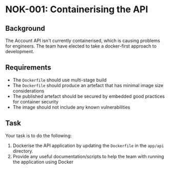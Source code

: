 # NOK-001: Containerising the API

## Background

The Account API isn't currently containerised, which is causing problems for engineers. The team have elected to take a docker-first approach to development.

## Requirements

* The `Dockerfile` should use multi-stage build
* The `Dockerfile` should produce an artefact that has minimal image size considerations
* The published artefact should be secured by embedded good practices for container security
* The image should not include any known vulnerabilities

## Task

Your task is to do the following:

1. Dockerise the API application by updating the `Dockerfile` in the `app/api` directory.
2. Provide any useful documentation/scripts to help the team with running the application using Docker
